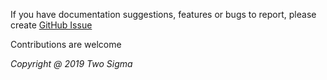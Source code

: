 If you have documentation suggestions, features or bugs to report, please create [GitHub Issue](https://github.com/testingisdocumenting/znai/issues)

Contributions are welcome

_Copyright @ 2019 Two Sigma_